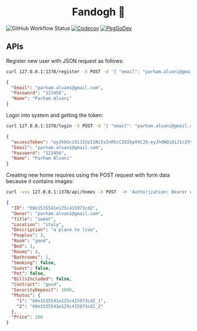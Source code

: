 <h1 align="center"> Fandogh 🌰 </h1>

![GitHub Workflow Status](https://img.shields.io/github/actions/workflow/status/1995parham-teaching/fandogh/ci.yaml?label=ci&logo=github&style=flat-square&branch=main)
[![Codecov](https://img.shields.io/codecov/c/gh/1995parham-teaching/fandogh?logo=codecov&style=flat-square)](https://codecov.io/gh/1995parham-teaching/fandogh)
[![PkgGoDev](https://pkg.go.dev/badge/github.com/1995parham-teaching/fandogh)](https://pkg.go.dev/github.com/1995parham-teaching/fandogh)

## APIs

Register new user with JSON request as follows:

```bash
curl 127.0.0.1:1378/register -X POST -d '{ "email": "parham.alvani@gmail.com", "name": "Parham Alvani", "password": "123456" }' -H 'Content-Type: application/json'
```

```json
{
  "Email": "parham.alvani@gmail.com",
  "Password": "123456",
  "Name": "Parham Alvani"
}
```

Login into system and getting the token:

```bash
curl 127.0.0.1:1378/login -X POST -d '{ "email": "parham.alvani@gmail.com", "password": "123456" }' -H 'Content-Type: application/json'
```

```json
{
  "accessToken": "eyJhbGciOiJIUzI1NiIsInR5cCI6IkpXVCJ9.eyJhdWQiOiJ1c2VyIiwiZXhwIjoxNjI1MzU4MDQ1LCJqdGkiOiI4NTYxYzA4NC1kYzAxLTQ0ZmEtODEyZS05ZjNhZDJlNDcxNTAiLCJpYXQiOjE2MjUzNTQ0NDUsImlzcyI6ImZhbmRvZ2giLCJuYmYiOjE2MjUzNTQ0NDUsInN1YiI6InBhcmhhbS5hbHZhbmlAZ21haWwuY29tIn0.hUiEGqQxCSTQOFDPBypKkdI85q7TxSGENY6IwA2QR7E",
  "Email": "parham.alvani@gmail.com",
  "Password": "123456",
  "Name": "Parham Alvani"
}
```

Creating new home requires using the POST request with form data because it contains images:

```bash
curl -vvv 127.0.0.1:1378/api/homes -X POST  -H 'Authorization: Bearer eyJhbGciOiJIUzI1NiIsInR5cCI6IkpXVCJ9.eyJhdWQiOiJ1c2VyIiwiZXhwIjoxNjI1Mzc5MDE3LCJqdGkiOiI4NDRhMzQ4Yy03OGVjLTRlNTctODJhZi03YjU3NTNmNjk5ZjciLCJpYXQiOjE2MjUzNzU0MTcsImlzcyI6ImZhbmRvZ2giLCJuYmYiOjE2MjUzNzU0MTcsInN1YiI6InBhcmhhbS5hbHZhbmlAZ21haWwuY29tIn0.EZUWQ-sLP1ClA0vtK6vZEcQ4qf3ZaBm9VpFV6smEwUc' -F 'title=sweet' -F 'location=italy' -F 'description=a place to live' -F 'peoples=3' -F 'room=good' -F 'bed=single' -F 'rooms=4' -F'bathrooms=1' -F'contract=good' -F'price=100' -F'security_deposit=1000' -F'photos=1,2' -F'1=@1.png' -F'2=@2.png'
```

```json
{
  "ID": "60e1535541e125c415973cd2",
  "Owner": "parham.alvani@gmail.com",
  "Title": "sweet",
  "Location": "italy",
  "Description": "a place to live",
  "Peoples": 3,
  "Room": "good",
  "Bed": 1,
  "Rooms": 4,
  "Bathrooms": 1,
  "Smoking": false,
  "Guest": false,
  "Pet": false,
  "BillsIncluded": false,
  "Contract": "good",
  "SecurityDeposit": 1000,
  "Photos": {
    "1": "60e1535541e125c415973cd2_1",
    "2": "60e1535541e125c415973cd2_2"
  },
  "Price": 100
}
```
